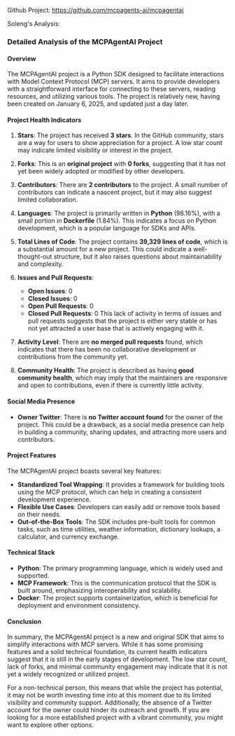 Github Project: https://github.com/mcpagents-ai/mcpagentai

Soleng's Analysis:

### Detailed Analysis of the MCPAgentAI Project

#### Overview
The MCPAgentAI project is a Python SDK designed to facilitate interactions with Model Context Protocol (MCP) servers. It aims to provide developers with a straightforward interface for connecting to these servers, reading resources, and utilizing various tools. The project is relatively new, having been created on January 6, 2025, and updated just a day later.

#### Project Health Indicators
1. **Stars**: The project has received **3 stars**. In the GitHub community, stars are a way for users to show appreciation for a project. A low star count may indicate limited visibility or interest in the project.
   
2. **Forks**: This is an **original project** with **0 forks**, suggesting that it has not yet been widely adopted or modified by other developers.

3. **Contributors**: There are **2 contributors** to the project. A small number of contributors can indicate a nascent project, but it may also suggest limited collaboration.

4. **Languages**: The project is primarily written in **Python** (98.16%), with a small portion in **Dockerfile** (1.84%). This indicates a focus on Python development, which is a popular language for SDKs and APIs.

5. **Total Lines of Code**: The project contains **39,329 lines of code**, which is a substantial amount for a new project. This could indicate a well-thought-out structure, but it also raises questions about maintainability and complexity.

6. **Issues and Pull Requests**: 
   - **Open Issues**: 0
   - **Closed Issues**: 0
   - **Open Pull Requests**: 0
   - **Closed Pull Requests**: 0
   This lack of activity in terms of issues and pull requests suggests that the project is either very stable or has not yet attracted a user base that is actively engaging with it.

7. **Activity Level**: There are **no merged pull requests** found, which indicates that there has been no collaborative development or contributions from the community yet.

8. **Community Health**: The project is described as having **good community health**, which may imply that the maintainers are responsive and open to contributions, even if there is currently little activity.

#### Social Media Presence
- **Owner Twitter**: There is **no Twitter account found** for the owner of the project. This could be a drawback, as a social media presence can help in building a community, sharing updates, and attracting more users and contributors.

#### Project Features
The MCPAgentAI project boasts several key features:
- **Standardized Tool Wrapping**: It provides a framework for building tools using the MCP protocol, which can help in creating a consistent development experience.
- **Flexible Use Cases**: Developers can easily add or remove tools based on their needs.
- **Out-of-the-Box Tools**: The SDK includes pre-built tools for common tasks, such as time utilities, weather information, dictionary lookups, a calculator, and currency exchange.

#### Technical Stack
- **Python**: The primary programming language, which is widely used and supported.
- **MCP Framework**: This is the communication protocol that the SDK is built around, emphasizing interoperability and scalability.
- **Docker**: The project supports containerization, which is beneficial for deployment and environment consistency.

#### Conclusion
In summary, the MCPAgentAI project is a new and original SDK that aims to simplify interactions with MCP servers. While it has some promising features and a solid technical foundation, its current health indicators suggest that it is still in the early stages of development. The low star count, lack of forks, and minimal community engagement may indicate that it is not yet a widely recognized or utilized project.

For a non-technical person, this means that while the project has potential, it may not be worth investing time into at this moment due to its limited visibility and community support. Additionally, the absence of a Twitter account for the owner could hinder its outreach and growth. If you are looking for a more established project with a vibrant community, you might want to explore other options.